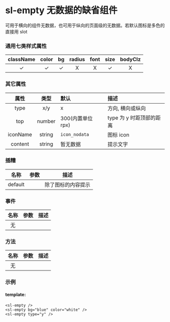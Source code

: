 # sl-empty 无数据的缺省组件

可用于横向的组件无数据，也可用于纵向的页面级的无数据。若默认图标是多色的直接用 slot

### 通用七类样式属性

| className |  color   |    bg    | radius | font  |   size   | bodyClz |
| :-------: | :------: | :------: | :----: | :---: | :------: | :-----: |
| &#10003;  | &#10003; | &#10003; | &Chi;  | &Chi; | &#10003; |  &Chi;  |

### 其它属性

|   属性   |  类型  | 默认              | 描述                     |
| :------: | :----: | :---------------- | :----------------------- |
|   type   |  x/y   | x                 | 方向, 横向或纵向         |
|   top    | number | 300(内置单位 rpx) | type 为 y 时距顶部的距离 |
| iconName | string | `icon_nodata`     | 图标 icon                |
| content  | string | 暂无数据          | 提示文字                 |

### 插糟

|  名称   | 参数 | 描述               |
| :-----: | :--: | ------------------ |
| default |      | 除了图标的内容提示 |

### 事件

| 名称 | 参数 | 描述 |
| :--: | :--: | ---- |
|  无  |      |      |

### 方法

| 名称 | 参数 | 描述 |
| :--: | :--: | ---- |
|  无  |      |      |

### 示例

#### template:

```
<sl-empty />
<sl-empty bg="blue" color="white" />
<sl-empty type="y" />
```
